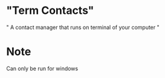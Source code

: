 # "Term Contacts" 

" A contact manager that runs on terminal of your computer "

# Note
Can only be run for windows

